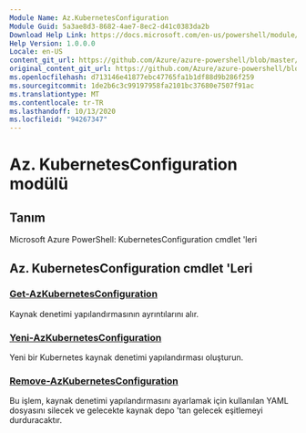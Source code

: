 ```yaml
---
Module Name: Az.KubernetesConfiguration
Module Guid: 5a3ae8d3-8682-4ae7-8ec2-d41c0383da2b
Download Help Link: https://docs.microsoft.com/en-us/powershell/module/az.kubernetesconfiguration
Help Version: 1.0.0.0
Locale: en-US
content_git_url: https://github.com/Azure/azure-powershell/blob/master/src/KubernetesConfiguration/help/Az.KubernetesConfiguration.md
original_content_git_url: https://github.com/Azure/azure-powershell/blob/master/src/KubernetesConfiguration/help/Az.KubernetesConfiguration.md
ms.openlocfilehash: d713146e41877ebc47765fa1b1df88d9b286f259
ms.sourcegitcommit: 1de2b6c3c99197958fa2101bc37680e7507f91ac
ms.translationtype: MT
ms.contentlocale: tr-TR
ms.lasthandoff: 10/13/2020
ms.locfileid: "94267347"
---
```

# Az. KubernetesConfiguration modülü
## Tanım
Microsoft Azure PowerShell: KubernetesConfiguration cmdlet 'leri

## Az. KubernetesConfiguration cmdlet 'Leri
### [Get-AzKubernetesConfiguration](Get-AzKubernetesConfiguration.md)
Kaynak denetimi yapılandırmasının ayrıntılarını alır.

### [Yeni-AzKubernetesConfiguration](New-AzKubernetesConfiguration.md)
Yeni bir Kubernetes kaynak denetimi yapılandırması oluşturun.

### [Remove-AzKubernetesConfiguration](Remove-AzKubernetesConfiguration.md)
Bu işlem, kaynak denetimi yapılandırmasını ayarlamak için kullanılan YAML dosyasını silecek ve gelecekte kaynak depo 'tan gelecek eşitlemeyi durduracaktır.

